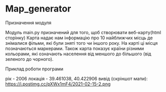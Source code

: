 # Map_generator


Призначення модуля

Модуль main.py призначений для того, щоб створювати веб-карту(html сторінку)
Карта надає нам інформацію про 10 найближчих місць де знімалися фільми, які були зняті того чи іншого року.
На карті ці місця позначаються маркерами. Також карта показує країни різними кольорами, які означають
населення від меншого до більшого (від зеленого до чорного).

Приклад роботи програми

рік - 2006
локація - 39.461038, 40.422906
вивід (скріншот мапи):
https://i.postimg.cc/pXWx1mF4/2021-02-15-2.png

